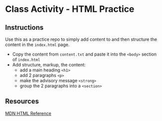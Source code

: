 # Class Activity - HTML Practice

## Instructions

Use this as a practice repo to simply add content to and then structure the content in the `index.html` page.

- Copy the content from `content.txt` and paste it into the `<body>` section of `index.html`
- Add structure, markup, the content:
  - add a main heading `<h1>`
  - add 2 paragraphs  `<p>`
  - make the advisory message `<strong>`
  - group the 2 paragraphs into a `<section>`

## Resources

[MDN HTML Reference](https://developer.mozilla.org/en-US/docs/Web/HTML/Element)


